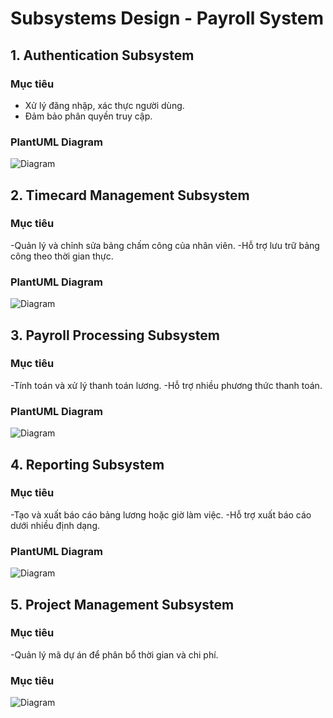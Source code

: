 # Subsystems Design - Payroll System

## 1. Authentication Subsystem
### **Mục tiêu**
- Xử lý đăng nhập, xác thực người dùng.
- Đảm bảo phân quyền truy cập.

### **PlantUML Diagram**
![Diagram](https://www.planttext.com/api/plantuml/png/T91B3i8m34JtEKNK5PNW2gW8DaYmgZY0IQnIaIObTa0LucGiE19N82qVbPytMNZcpJZNyoKZ1i-XCg86jOK2PJ89l47BfG8kdPLvM5D3Z5KYZqB6KGQ8vC8LfPqwozuPW_wnkyyUJAc1SUfHjoGmD0Y4taA5Grb7-y5vdNQEKu-vYfeSYMBi4cmiyuvL7YFq8UY0QM-haMANvhcc-pkVVSVCW64DX6_mNK3Vj0LUJVl6psj7e_6Fjd-bpqHn4XbQtNxt3G00__y30000)
## 2. Timecard Management Subsystem
### **Mục tiêu**
-Quản lý và chỉnh sửa bảng chấm công của nhân viên.
-Hỗ trợ lưu trữ bảng công theo thời gian thực.
### **PlantUML Diagram**
![Diagram](https://www.planttext.com/api/plantuml/png/f9513e8m44NtdA9XXGkkO4XaeGjNS86XZ41imNIc9CPmCXSUoIi8WHfGuiPPD4t_Irvdvdb_HCHWs6hbNK2UeK3XfvL62IONHwZx1uqrYyHcT2L6xOkR9_gI2eY4GtTDpQPH2iqKZrKWEoAmXEOGRsOfGOllcATB30mZrAru4ZHj9N4XQK5LEJ3k6sieA8TpRf6Wf5LzdZOCQeISx5iqw3EWfU64BCj_6raPLHXkFplxXRg_UPqNOPqFEti1003__mC0)

## 3. Payroll Processing Subsystem
### **Mục tiêu**
-Tính toán và xử lý thanh toán lương.
-Hỗ trợ nhiều phương thức thanh toán.

### **PlantUML Diagram**
![Diagram](https://www.planttext.com/api/plantuml/png/V95HRi8m38RVUug89v3W1gX2um98tGLCQa7KnAbi1wsQE1aF76bNM0D5A-kONo8vd_y_l_DrkMv4WJK5NxHW6pYWcUsWu-YzsN6qAEBeOAgqbquKmyny5gOlwq743EGsakOJURYz5oSQWFdYrZvFHolaaxFuD6V1s-H1iMVcwW9Qu7ffkEyiHbZjHDdjqvt3qFhO8IvDG3t6Ukhu1jHKjn1clSOFHIRmPVbaBKXrvjuPIC2gYpHIXX0JwHzPs94-ahpKRZErFQ9j_fMSxdIrAd-jQmm-V3Fr4_4LCNvgSIusVTxyzzy0003__mC0)

## 4. Reporting Subsystem
### **Mục tiêu**
-Tạo và xuất báo cáo bảng lương hoặc giờ làm việc.
-Hỗ trợ xuất báo cáo dưới nhiều định dạng.

### **PlantUML Diagram**
![Diagram](https://www.planttext.com/api/plantuml/png/T95D3e8m48NtFKN32XAzWY41MHinxaSOAx4KqWv6OZYP2u_a5GIAHbATNVk-l3S_p_iZD0IQcbAo6h8p2EJU5kjAKw44Jvk3QGrXwV4Rutrb4epX5eWgHRgI4lKasXAeK0EXXNngQrpmVFW09J0OoSunIr5VYWndJaUax6Jb60X-MqrefKkWAT8-TZtjfYM5nFNrNoAEoYPEVFs93HmzIlUERZESnIoNg_c0NzYxWO5nsc8T2r7bmrrU0000__y30000)

## 5. Project Management Subsystem
### **Mục tiêu**
-Quản lý mã dự án để phân bổ thời gian và chi phí.
### **Mục tiêu**
![Diagram](https://www.planttext.com/api/plantuml/png/X9512eCm44NtEKLmPHTUeGXsMoXuWZ5EhMrC93CAKZnP5prIhr3525fBEvjaCf_t_v3NunaJW-Ecqg86TOC2PN1ozegAvH7Cq5TeMAPDHXqnLe6y2pcKqa0alJAnXftL6fsVJbKWUm65kyLxK-V0w4TXFPq7O9X4_TOWHTUM2bVq5dIvu2GsnvarthUiqI43MbFEoEhoDIL1-o_ZTlqesdza_Y6S0ubUn6ZoyG_U0000__y30000)


